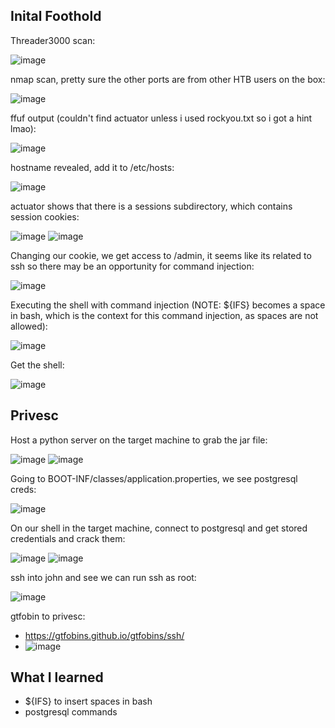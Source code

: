 ## Inital Foothold

Threader3000 scan:

![image](https://github.com/michaelwang3668/ctf-writeups/assets/75542248/f1931764-055c-478e-b762-d453ff66a78c)

nmap scan, pretty sure the other ports are from other HTB users on the box:

![image](https://github.com/michaelwang3668/ctf-writeups/assets/75542248/3c220e8e-c0ad-446c-bd4f-7e484984af03)

ffuf output (couldn't find actuator unless i used rockyou.txt so i got a hint lmao):

![image](https://github.com/michaelwang3668/ctf-writeups/assets/75542248/3329ad23-5e99-4207-beb1-4985a709fbac)

hostname revealed, add it to /etc/hosts:

![image](https://github.com/michaelwang3668/ctf-writeups/assets/75542248/ef498ec1-ac09-4fb6-af34-7344ff25545a)


actuator shows that there is a sessions subdirectory, which contains session cookies:

![image](https://github.com/michaelwang3668/ctf-writeups/assets/75542248/9a01c633-1045-4c59-aa18-b5b2455a7d2b)
![image](https://github.com/michaelwang3668/ctf-writeups/assets/75542248/6b3f938c-937b-41a7-bce5-7a7a13764968)

Changing our cookie, we get access to /admin, it seems like its related to ssh so there may be an opportunity for command injection:

![image](https://github.com/michaelwang3668/ctf-writeups/assets/75542248/d2e9841e-9fa6-4f71-9209-155dfbaed2eb)

Executing the shell with command injection (NOTE: ${IFS} becomes a space in bash, which is the context for this command injection, as spaces are not allowed):

![image](https://github.com/michaelwang3668/ctf-writeups/assets/75542248/1238cc20-fc0b-4376-9be2-7611e4636228)

Get the shell:

![image](https://github.com/michaelwang3668/ctf-writeups/assets/75542248/13b568f2-7910-4308-959d-e73b052331d5)

## Privesc

Host a python server on the target machine to grab the jar file:

![image](https://github.com/michaelwang3668/ctf-writeups/assets/75542248/3fd9324f-91e9-4817-8892-21ef23d333c7)
![image](https://github.com/michaelwang3668/ctf-writeups/assets/75542248/f88840d1-3afa-481d-aeb1-dd5e21150227)

Going to BOOT-INF/classes/application.properties, we see postgresql creds:

![image](https://github.com/michaelwang3668/ctf-writeups/assets/75542248/fcc262d7-943f-4e81-82ae-b19c776e5c6c)

On our shell in the target machine, connect to postgresql and get stored credentials and crack them:

![image](https://github.com/michaelwang3668/ctf-writeups/assets/75542248/6ed7ae7e-f756-42a5-94d2-3c776aac1d36)
![image](https://github.com/michaelwang3668/ctf-writeups/assets/75542248/ff555de4-cb4f-4e44-b021-bca97a986764)

ssh into john and see we can run ssh as root:

![image](https://github.com/michaelwang3668/ctf-writeups/assets/75542248/58acc100-cf2f-477d-9fef-06b7e3745558)

gtfobin to privesc:
- https://gtfobins.github.io/gtfobins/ssh/
- ![image](https://github.com/michaelwang3668/ctf-writeups/assets/75542248/10801dc0-48d6-4bfc-b001-5b8530ddfd94)

## What I learned
 - ${IFS} to insert spaces in bash
 - postgresql commands
